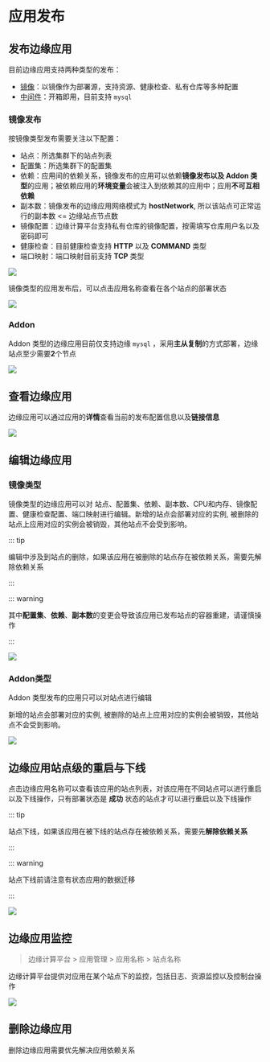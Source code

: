 # 应用发布

## 发布边缘应用

目前边缘应用支持两种类型的发布：

- [镜像](#镜像发布)：以镜像作为部署源，支持资源、健康检查、私有仓库等多种配置
- [中间件](#addon)：开箱即用，目前支持 `mysql`

### 镜像发布

按镜像类型发布需要关注以下配置：

- 站点：所选集群下的站点列表
- 配置集：所选集群下的配置集
- 依赖：应用间的依赖关系，镜像发布的应用可以依赖**镜像发布以及 Addon 类型**的应用；被依赖应用的**环境变量**会被注入到依赖其的应用中；应用**不可互相依赖**
- 副本数：镜像发布的边缘应用网络模式为 **hostNetwork**, 所以该站点可正常运行的副本数 <= 边缘站点节点数
- 镜像配置：边缘计算平台支持私有仓库的镜像配置，按需填写仓库用户名以及密码即可
- 健康检查：目前健康检查支持 **HTTP** 以及 **COMMAND** 类型
- 端口映射：端口映射目前支持 **TCP** 类型

![](https://terminus-paas.oss-cn-hangzhou.aliyuncs.com/paas-doc/2021/04/06/4c1d65f6-ce57-413c-bd0c-fe6fe445be67.png)

镜像类型的应用发布后，可以点击应用名称查看在各个站点的部署状态

![](https://terminus-paas.oss-cn-hangzhou.aliyuncs.com/paas-doc/2021/04/06/7dbe2a91-27bd-445c-b916-b30bd06eb271.png)

### Addon

Addon 类型的边缘应用目前仅支持边缘 `mysql` ，采用**主从复制**的方式部署，边缘站点至少需要**2**个节点

![](https://terminus-paas.oss-cn-hangzhou.aliyuncs.com/paas-doc/2021/04/06/a2442837-3b56-455a-ae7f-4b3a38f302b9.png)

## 查看边缘应用

边缘应用可以通过应用的**详情**查看当前的发布配置信息以及**链接信息**

![](https://terminus-paas.oss-cn-hangzhou.aliyuncs.com/paas-doc/2021/04/06/2042cfd3-b7ab-4442-bd40-17e93dd648e9.png)



## 编辑边缘应用

### 镜像类型

镜像类型的边缘应用可以对 站点、配置集、依赖、副本数、CPU和内存、镜像配置、健康检查配置、端口映射进行编辑。新增的站点会部署对应的实例, 被删除的站点上应用对应的实例会被销毁，其他站点不会受到影响。

::: tip

编辑中涉及到站点的删除，如果该应用在被删除的站点存在被依赖关系，需要先解除依赖关系

:::

::: warning

其中**配置集**、**依赖**、**副本数**的变更会导致该应用已发布站点的容器重建，请谨慎操作

:::

![](https://terminus-paas.oss-cn-hangzhou.aliyuncs.com/paas-doc/2021/04/06/9ca3fb02-0901-40ce-bb9d-d65a2d1c16f1.png)

### Addon类型

Addon 类型发布的应用只可以对站点进行编辑

新增的站点会部署对应的实例, 被删除的站点上应用对应的实例会被销毁，其他站点不会受到影响。

![](https://terminus-paas.oss-cn-hangzhou.aliyuncs.com/paas-doc/2021/04/06/fb30bbf9-62c6-467d-8bf1-e2abab112a36.png)



## 边缘应用站点级的重启与下线

点击边缘应用名称可以查看该应用的站点列表，对该应用在不同站点可以进行重启以及下线操作，只有部署状态是 **成功** 状态的站点才可以进行重启以及下线操作

::: tip

站点下线，如果该应用在被下线的站点存在被依赖关系，需要先**解除依赖关系**

:::

::: warning

站点下线前请注意有状态应用的数据迁移

:::

![](https://terminus-paas.oss-cn-hangzhou.aliyuncs.com/paas-doc/2021/04/06/f1d81cdd-4c2a-4acb-826c-59536e237221.png)

## 边缘应用监控

> 边缘计算平台 > 应用管理 > 应用名称 > 站点名称

边缘计算平台提供对应用在某个站点下的监控，包括日志、资源监控以及控制台操作

![](https://terminus-paas.oss-cn-hangzhou.aliyuncs.com/paas-doc/2021/04/06/6bf08f93-6c06-45fc-8103-6abffed8fd6b.png)



## 删除边缘应用

删除边缘应用需要优先解决应用依赖关系
